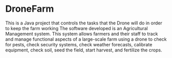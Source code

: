 # DroneFarm
This is a Java project that controls the tasks that the Drone will do in order to keep the farm working
The software developed is an Agricultural Management system. This system allows farmers and their staff to track and manage functional aspects of a large-scale farm using a drone to check for pests, check security systems, check weather forecasts, calibrate equipment, check soil, seed the field, start harvest, and fertilize the crops. 

